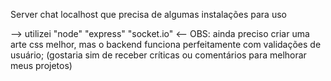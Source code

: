 Server chat localhost que precisa de algumas instalações para uso

--> utilizei "node" "express" "socket.io" <--
OBS: ainda preciso criar uma arte css melhor, mas o backend funciona perfeitamente com validações de usuário;
(gostaria sim de receber críticas ou comentários para melhorar meus projetos)

